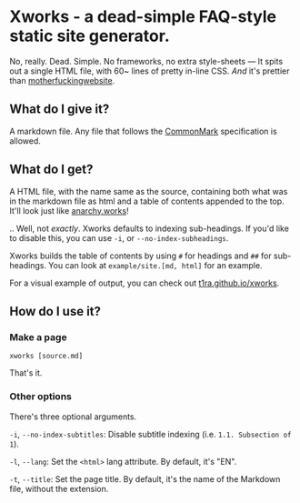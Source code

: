 # Xworks - a dead-simple FAQ-style static site generator.

No, really. Dead. Simple. No frameworks, no extra style-sheets — It spits out a single HTML file,
with 60~ lines of pretty in-line CSS. *And* it's prettier than
[motherfuckingwebsite](http://motherfuckingwebsite.com/).

## What do I give it?

A markdown file. Any file that follows the [CommonMark](https://commonmark.org/) specification is
allowed.

## What do I get?

A HTML file, with the name same as the source, containing both what was in the markdown file as html
and a table of contents appended to the top. It'll look just like
[anarchy.works](http://anarchy.works)!

.. Well, not *exactly*. Xworks defaults to indexing sub-headings. If you'd like to disable this,
you can use `-i`, or `--no-index-subheadings`.

Xworks builds the table of contents by using `#` for headings and `##` for sub-headings. You can
look at `example/site.[md, html]` for an example.

For a visual example of output, you can check out [t1ra.github.io/xworks](https://t1ra.github.io/xworks).

## How do I use it?

### Make a page

`xworks [source.md]`

That's it.

### Other options

There's three optional arguments.

`-i`, `--no-index-subtitles`: Disable subtitle indexing (i.e. `1.1. Subsection of 1`).

`-l`, `--lang`: Set the `<html>` lang attribute. By default, it's "EN".

`-t`, `--title`: Set the page title. By default, it's the name of the Markdown file, without the
extension.

